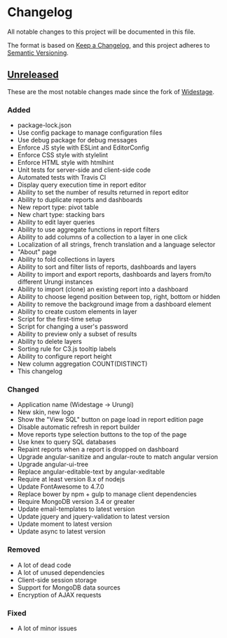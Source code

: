 # Changelog

All notable changes to this project will be documented in this file.

The format is based on [Keep a Changelog](https://keepachangelog.com/en/1.0.0/),
and this project adheres to [Semantic Versioning](https://semver.org/spec/v2.0.0.html).

## [Unreleased]

These are the most notable changes made since the fork of
[Widestage](https://github.com/widestage/widestage).

### Added

- package-lock.json
- Use config package to manage configuration files
- Use debug package for debug messages
- Enforce JS style with ESLint and EditorConfig
- Enforce CSS style with stylelint
- Enforce HTML style with htmlhint
- Unit tests for server-side and client-side code
- Automated tests with Travis CI
- Display query execution time in report editor
- Ability to set the number of results returned in report editor
- Ability to duplicate reports and dashboards
- New report type: pivot table
- New chart type: stacking bars
- Ability to edit layer queries
- Ability to use aggregate functions in report filters
- Ability to add columns of a collection to a layer in one click
- Localization of all strings, french translation and a language selector
- "About" page
- Ability to fold collections in layers
- Ability to sort and filter lists of reports, dashboards and layers
- Ability to import and export reports, dashboards and layers from/to different
  Urungi instances
- Ability to import (clone) an existing report into a dashboard
- Ability to choose legend position between top, right, bottom or hidden
- Ability to remove the background image from a dashboard element
- Ability to create custom elements in layer
- Script for the first-time setup
- Script for changing a user's password
- Ability to preview only a subset of results
- Ability to delete layers
- Sorting rule for C3.js tooltip labels
- Ability to configure report height
- New column aggregation COUNT(DISTINCT)
- This changelog

### Changed

- Application name (Widestage -> Urungi)
- New skin, new logo
- Show the "View SQL" button on page load in report edition page
- Disable automatic refresh in report builder
- Move reports type selection buttons to the top of the page
- Use knex to query SQL databases
- Repaint reports when a report is dropped on dashboard
- Upgrade angular-sanitize and angular-route to match angular version
- Upgrade angular-ui-tree
- Replace angular-editable-text by angular-xeditable
- Require at least version 8.x of nodejs
- Update FontAwesome to 4.7.0
- Replace bower by npm + gulp to manage client dependencies
- Require MongoDB version 3.4 or greater
- Update email-templates to latest version
- Update jquery and jquery-validation to latest version
- Update moment to latest version
- Update async to latest version

### Removed

- A lot of dead code
- A lot of unused dependencies
- Client-side session storage
- Support for MongoDB data sources
- Encryption of AJAX requests

### Fixed

- A lot of minor issues

[Unreleased]: https://github.com/biblibre/urungi/compare/widestage...HEAD
